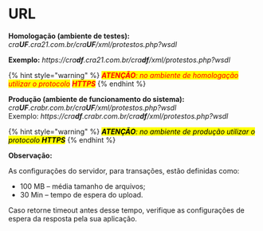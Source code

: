 # URL

**Homologação (ambiente de testes):** _cra**UF**.cra21.com.br/cra**UF**/xml/protestos.php?wsdl_&#x20;

**Exemplo:** _https://cra**df**.cra21.com.br/cra**df**/xml/protestos.php?wsdl_

{% hint style="warning" %}
_<mark style="color:red;background-color:yellow;">**ATENÇÃO**</mark><mark style="color:red;background-color:yellow;">: no ambiente de homologação utilizar o protocolo</mark>  <mark style="color:red;background-color:yellow;">**HTTPS**</mark>_
{% endhint %}

**Produção (ambiente de funcionamento do sistema):** _cra**UF**.crabr.com.br/cra**UF**/xml/protestos.php?wsdl_ \
Exemplo: _https://cra**df**.crabr.com.br/cra**df**/xml/protestos.php?wsdl_

{% hint style="warning" %}
_<mark style="color:red;"><mark style="background-color:yellow;">**ATENÇÃO**<mark style="background-color:yellow;"></mark><mark style="color:red;"><mark style="background-color:yellow;">: no ambiente de produção utilizar o protocolo<mark style="background-color:yellow;"></mark> <mark style="color:red;"><mark style="background-color:yellow;"> </mark><mark style="color:red;background-color:yellow;"><mark style="color:red;"><mark style="background-color:yellow;">**HTTPS**<mark style="background-color:yellow;"><mark style="color:red;"></mark>_
{% endhint %}

**Observação:**

As configurações do servidor, para transações, estão definidas como:

* 100 MB – média tamanho de arquivos;
* 30 Min – tempo de espera do upload.

Caso retorne timeout antes desse tempo, verifique as configurações de espera da resposta pela sua aplicação.
